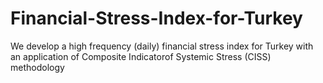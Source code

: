 # Financial-Stress-Index-for-Turkey
We develop a high frequency (daily) financial stress index for Turkey with an application of Composite Indicatorof Systemic Stress (CISS) methodology

